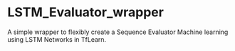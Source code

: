 # LSTM_Evaluator_wrapper
A simple wrapper to flexibly create a Sequence Evaluator Machine learning using LSTM Networks in TfLearn.
